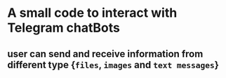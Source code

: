 # A small code to interact with Telegram chatBots 
## user can send and receive information from different type {`files`,  `images` and `text messages`}
